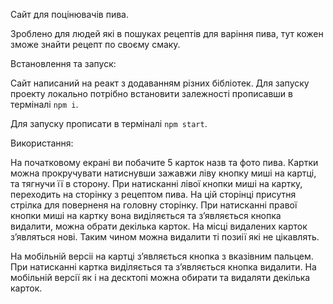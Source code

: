 Сайт для поцінювачів пива.

Зроблено для людей які в пошуках рецептів для варіння пива, тут кожен зможе
знайти рецепт по своєму смаку.

Встановлення та запуск:

Сайт написаний на реакт з додаванням різних бібліотек. Для запуску проекту
локально потрібно встановити залежності прописавши в терміналі `npm i`.

Для запуску прописати в терміналі `npm start`.

Використання:

На початковому екрані ви побачите 5 карток назв та фото пива.
Картки можна прокручувати натиснувши зажавжи ліву кнопку миші на картці, та тягнучи її в сторону.
При натисканні лівої кнопки миші на картку, переходить на сторінку з рецептом пива. На цій сторінці присутня стрілка для поверненя на головну сторінку.
При натисканні правої кнопки миші на картку вона виділяється та зʼявляється кнопка видалити, можна обрати декілька карток.
На місці видалених карток зʼявляться нові. Таким чином можна видалити ті позиії які не цікавлять.

На мобільній версіі на картці зʼявляється кнопка з вказівним пальцем. При натисканні картка виділяється та зʼявляється кнопка видалити. На мобільній версії як і на десктопі можна обирати та видаляти декілька карток.
